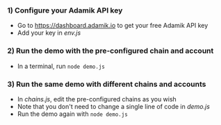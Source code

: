### 1) Configure your Adamik API key

- Go to https://dashboard.adamik.io to get your free Adamik API key
- Add your key in _env.js_

### 2) Run the demo with the pre-configured chain and account

- In a terminal, run `node demo.js`

### 3) Run the same demo with different chains and accounts

- In _chains.js_, edit the pre-configured chains as you wish
- Note that you don't need to change a single line of code in _demo.js_
- Run the demo again with `node demo.js`
